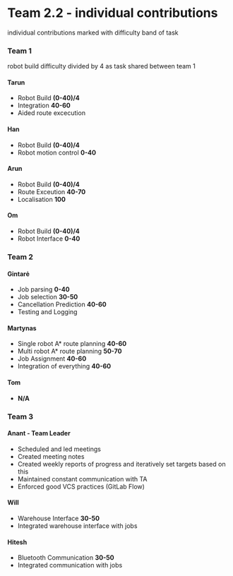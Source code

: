 ﻿# Team 2.2 - individual contributions 

individual contributions marked with difficulty band of task

### Team 1
robot build difficulty divided by 4 as task shared between team 1

#### Tarun
* Robot Build **(0-40)/4**
* Integration **40-60**
* Aided route excecution

#### Han
* Robot Build **(0-40)/4**
* Robot motion control **0-40**
 
#### Arun
* Robot Build **(0-40)/4**
* Route Exceution **40-70**
* Localisation **100**

#### Om
* Robot Build **(0-40)/4**
* Robot Interface **0-40**

### Team 2
#### Gintarė
* Job parsing **0-40**
* Job selection **30-50**
* Cancellation Prediction **40-60**
* Testing and Logging

#### Martynas
* Single robot A* route planning **40-60**
* Multi robot A* route planning **50-70**
* Job Assignment **40-60**
* Integration of everything **40-60**

#### Tom
* **N/A**

### Team 3
#### Anant - **Team Leader**
* Scheduled and led meetings
* Created meeting notes
* Created weekly reports of progress and iteratively set targets based on this
* Maintained constant communication with TA
* Enforced good VCS practices (GitLab Flow)

#### Will
* Warehouse Interface **30-50**
* Integrated warehouse interface with jobs

#### Hitesh
* Bluetooth Communication **30-50**
* Integrated communication with jobs